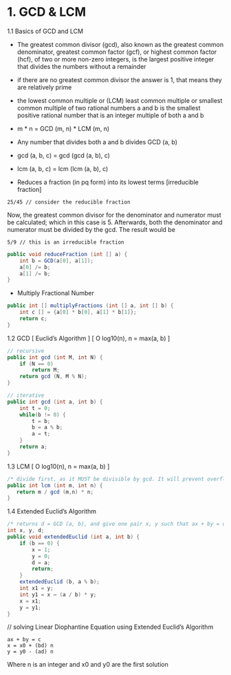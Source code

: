 # 1. GCD & LCM
1.1 Basics of GCD and LCM
+ The greatest common divisor (gcd), also known as the greatest common denominator, greatest common factor (gcf), or highest common factor (hcf), of two or more non-zero integers, is the largest positive integer that divides the numbers without a remainder
+ if there are no greatest common divisor the answer is 1, that means they are relatively prime
+ the lowest common multiple or (LCM) least common multiple or smallest common multiple of two rational numbers a and b is the smallest positive rational number that is an integer multiple of both a and b

+ m * n = GCD (m, n) * LCM (m, n)
+ Any number that divides both a and b divides GCD (a, b)
+ gcd (a, b, c) = gcd (gcd (a, b), c)
+ lcm (a, b, c) = lcm (lcm (a, b), c)
+ Reduces a fraction (in pq form) into its lowest terms [irreducible fraction]
```
25/45 // consider the reducible fraction
```

Now, the greatest common divisor for the denominator and numerator must be calculated; which in this case is 5. Afterwards, both the denominator and numerator must be divided by the gcd. The result would be
```
5/9 // this is an irreducible fraction
```
```java
public void reduceFraction (int [] a) {
    int b = GCD(a[0], a[1]);
    a[0] /= b;
    a[1] /= b;
} 
```
+ Multiply Fractional Number
```java
public int [] multiplyFractions (int [] a, int [] b) {
	int c [] = {a[0] * b[0], a[1] * b[1]};
	return c;
} 
```
1.2 GCD [ Euclid’s Algorithm ] [ O log10(n), n = max(a, b) ]
```java
// recursive
public int gcd (int M, int N) {
    if (N == 0) 
	    return M; 
    return gcd (N, M % N); 
}
```

```java
// iterative
public int gcd (int a, int b) {
    int t = 0;
    while(b != 0) {
        t = b;
        b = a % b;
        a = t;
    }
    return a;
}
```
1.3 LCM [ O log10(n), n = max(a, b) ]
```java
/* divide first, as it MUST be divisible by gcd. It will prevent overflow, if any */
public int lcm (int m, int n) {
   return m / gcd (m,n) * n;
}
```
1.4 Extended Euclid’s Algorithm
```java
/* returns d = GCD (a, b), and give one pair x, y such that ax + by = d */
int x, y, d;
public void extendedEuclid (int a, int b) {
    if (b == 0) {
        x = 1;
        y = 0;
        d = a;
        return;
    }
    extendedEuclid (b, a % b);
    int x1 = y;
    int y1 = x – (a / b) * y;
    x = x1;
    y = y1;
}
```
// solving Linear Diophantine Equation using Extended Euclid’s Algorithm
```
ax + by = c
x = x0 + (bd) n
y = y0 - (ad) n
```
Where n is an integer and x0 and y0 are the first solution
